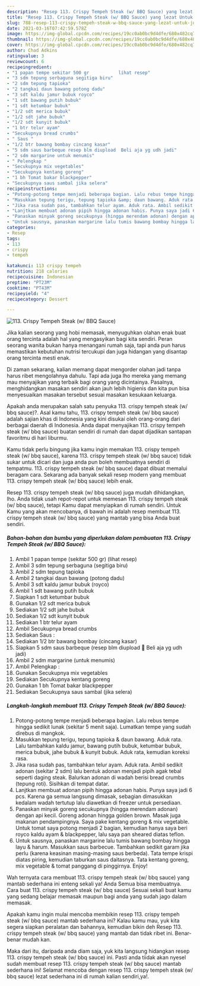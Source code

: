 ```yaml
---
description: "Resep 113. Crispy Tempeh Steak (w/ BBQ Sauce) yang lezat Untuk Jualan"
title: "Resep 113. Crispy Tempeh Steak (w/ BBQ Sauce) yang lezat Untuk Jualan"
slug: 788-resep-113-crispy-tempeh-steak-w-bbq-sauce-yang-lezat-untuk-jualan
date: 2021-03-16T07:42:59.578Z
image: https://img-global.cpcdn.com/recipes/19cc0ab0bc9d4dfe/680x482cq70/113-crispy-tempeh-steak-w-bbq-sauce-foto-resep-utama.jpg
thumbnail: https://img-global.cpcdn.com/recipes/19cc0ab0bc9d4dfe/680x482cq70/113-crispy-tempeh-steak-w-bbq-sauce-foto-resep-utama.jpg
cover: https://img-global.cpcdn.com/recipes/19cc0ab0bc9d4dfe/680x482cq70/113-crispy-tempeh-steak-w-bbq-sauce-foto-resep-utama.jpg
author: Chad Adkins
ratingvalue: 3
reviewcount: 6
recipeingredient:
- "1 papan tempe sekitar 500 gr           lihat resep"
- "3 sdm tepung serbaguna segitiga biru"
- "2 sdm tepung tapioka"
- "2 tangkai daun bawang potong dadu"
- "3 sdt kaldu jamur bubuk royco"
- "1 sdt bawang putih bubuk"
- "1 sdt ketumbar bubuk"
- "1/2 sdt merica bubuk"
- "1/2 sdt jahe bubuk"
- "1/2 sdt kunyit bubuk"
- "1 btr telur ayam"
- "Secukupnya bread crumbs"
- " Saus "
- "1/2 btr bawang bombay cincang kasar"
- "5 sdm saus barbeque resep blm diupload  Beli aja yg udh jadi"
- "2 sdm margarine untuk menumis"
- " Pelengkap "
- "Secukupnya mix vegetables"
- "Secukupnya kentang goreng"
- "1 bh Tomat bakar blackpepper"
- "Secukupnya saus sambal jika selera"
recipeinstructions:
- "Potong-potong tempe menjadi beberapa bagian. Lalu rebus tempe hingga sedikit lunak (sekitar 5 menit saja). Lumatkan tempe yang sudah direbus di mangkok."
- "Masukkan tepung terigu, tepung tapioka &amp; daun bawang. Aduk rata. Lalu tambahkan kaldu jamur, bawang putih bubuk, ketumbar bubuk, merica bubuk, jahe bubuk &amp; kunyit bubuk. Aduk rata, kemudian koreksi rasa."
- "Jika rasa sudah pas, tambahkan telur ayam. Aduk rata. Ambil sedikit adonan (sekitar 2 sdm) lalu bentuk adonan menjadi pipih agak tebal seperti daging steak. Balurkan adonan di wadah berisi bread crumbs (tepung roti). Sisihkan di tempat datar."
- "Lanjtkan membuat adonan pipih hingga adonan habis. Punya saya jadi 6 pcs. Karena ga semua langsung dimasak, sebagian dimasukkan kedalam wadah tertutup lalu diawetkan di freezer untuk persediaan."
- "Panaskan minyak goreng secukupnya (hingga merendam adonan) dengan api kecil. Goreng adonan hingga golden brown. Masak juga makanan pendampingnya. Saya pake kentang goreng &amp; mix vegetable. Untuk tomat saya potong menjadi 2 bagian, kemudian hanya saya beri royco kaldu ayam &amp; blackpepper, lalu saya pan sheared diatas teflon."
- "Untuk sausnya, panaskan margarine lalu tumis bawang bombay hingga layu &amp; harum. Masukkan saus barbecue. Tambahkan sedikit garam jika perlu (karena keasinan masing-masing saus berbeda). Tata tempe krispi diatas piring, kemudian taburkan saus daitasnya. Tata kentang goreng, mix vegetable &amp; tomat panggang di pinggirnya. Enjoy!"
categories:
- Resep
tags:
- 113
- crispy
- tempeh

katakunci: 113 crispy tempeh 
nutrition: 218 calories
recipecuisine: Indonesian
preptime: "PT23M"
cooktime: "PT43M"
recipeyield: "4"
recipecategory: Dessert

---
```



![113. Crispy Tempeh Steak (w/ BBQ Sauce)](https://img-global.cpcdn.com/recipes/19cc0ab0bc9d4dfe/680x482cq70/113-crispy-tempeh-steak-w-bbq-sauce-foto-resep-utama.jpg)

Jika kalian seorang yang hobi memasak, menyuguhkan olahan enak buat orang tercinta adalah hal yang mengasyikan bagi kita sendiri. Peran seorang  wanita bukan hanya menangani rumah saja, tapi anda pun harus memastikan kebutuhan nutrisi tercukupi dan juga hidangan yang disantap orang tercinta mesti enak.

Di zaman  sekarang, kalian memang dapat mengorder olahan jadi tanpa harus ribet mengolahnya dahulu. Tapi ada juga lho mereka yang memang mau menyajikan yang terbaik bagi orang yang dicintainya. Pasalnya, menghidangkan masakan sendiri akan jauh lebih higienis dan kita pun bisa menyesuaikan masakan tersebut sesuai masakan kesukaan keluarga. 



Apakah anda merupakan salah satu penyuka 113. crispy tempeh steak (w/ bbq sauce)?. Asal kamu tahu, 113. crispy tempeh steak (w/ bbq sauce) adalah sajian khas di Indonesia yang kini disukai oleh orang-orang dari berbagai daerah di Indonesia. Anda dapat menyajikan 113. crispy tempeh steak (w/ bbq sauce) buatan sendiri di rumah dan dapat dijadikan santapan favoritmu di hari liburmu.

Kamu tidak perlu bingung jika kamu ingin memakan 113. crispy tempeh steak (w/ bbq sauce), karena 113. crispy tempeh steak (w/ bbq sauce) tidak sukar untuk dicari dan juga anda pun boleh membuatnya sendiri di tempatmu. 113. crispy tempeh steak (w/ bbq sauce) dapat dibuat memalui beragam cara. Sekarang ada banyak sekali resep modern yang membuat 113. crispy tempeh steak (w/ bbq sauce) lebih enak.

Resep 113. crispy tempeh steak (w/ bbq sauce) juga mudah dihidangkan, lho. Anda tidak usah repot-repot untuk memesan 113. crispy tempeh steak (w/ bbq sauce), tetapi Kamu dapat menyiapkan di rumah sendiri. Untuk Kamu yang akan mencobanya, di bawah ini adalah resep membuat 113. crispy tempeh steak (w/ bbq sauce) yang mantab yang bisa Anda buat sendiri.

<!--inarticleads1-->

##### Bahan-bahan dan bumbu yang diperlukan dalam pembuatan 113. Crispy Tempeh Steak (w/ BBQ Sauce):

1. Ambil 1 papan tempe (sekitar 500 gr)           (lihat resep)
1. Ambil 3 sdm tepung serbaguna (segitiga biru)
1. Ambil 2 sdm tepung tapioka
1. Ambil 2 tangkai daun bawang (potong dadu)
1. Ambil 3 sdt kaldu jamur bubuk (royco)
1. Ambil 1 sdt bawang putih bubuk
1. Siapkan 1 sdt ketumbar bubuk
1. Gunakan 1/2 sdt merica bubuk
1. Sediakan 1/2 sdt jahe bubuk
1. Sediakan 1/2 sdt kunyit bubuk
1. Sediakan 1 btr telur ayam
1. Ambil Secukupnya bread crumbs
1. Sediakan  Saus :
1. Sediakan 1/2 btr bawang bombay (cincang kasar)
1. Siapkan 5 sdm saus barbeque (resep blm diupload 😬 Beli aja yg udh jadi)
1. Ambil 2 sdm margarine (untuk menumis)
1. Ambil  Pelengkap :
1. Gunakan Secukupnya mix vegetables
1. Sediakan Secukupnya kentang goreng
1. Gunakan 1 bh Tomat bakar blackpepper
1. Sediakan Secukupnya saus sambal (jika selera)




<!--inarticleads2-->

##### Langkah-langkah membuat 113. Crispy Tempeh Steak (w/ BBQ Sauce):

1. Potong-potong tempe menjadi beberapa bagian. Lalu rebus tempe hingga sedikit lunak (sekitar 5 menit saja). Lumatkan tempe yang sudah direbus di mangkok.
1. Masukkan tepung terigu, tepung tapioka &amp; daun bawang. Aduk rata. Lalu tambahkan kaldu jamur, bawang putih bubuk, ketumbar bubuk, merica bubuk, jahe bubuk &amp; kunyit bubuk. Aduk rata, kemudian koreksi rasa.
1. Jika rasa sudah pas, tambahkan telur ayam. Aduk rata. Ambil sedikit adonan (sekitar 2 sdm) lalu bentuk adonan menjadi pipih agak tebal seperti daging steak. Balurkan adonan di wadah berisi bread crumbs (tepung roti). Sisihkan di tempat datar.
1. Lanjtkan membuat adonan pipih hingga adonan habis. Punya saya jadi 6 pcs. Karena ga semua langsung dimasak, sebagian dimasukkan kedalam wadah tertutup lalu diawetkan di freezer untuk persediaan.
1. Panaskan minyak goreng secukupnya (hingga merendam adonan) dengan api kecil. Goreng adonan hingga golden brown. Masak juga makanan pendampingnya. Saya pake kentang goreng &amp; mix vegetable. Untuk tomat saya potong menjadi 2 bagian, kemudian hanya saya beri royco kaldu ayam &amp; blackpepper, lalu saya pan sheared diatas teflon.
1. Untuk sausnya, panaskan margarine lalu tumis bawang bombay hingga layu &amp; harum. Masukkan saus barbecue. Tambahkan sedikit garam jika perlu (karena keasinan masing-masing saus berbeda). Tata tempe krispi diatas piring, kemudian taburkan saus daitasnya. Tata kentang goreng, mix vegetable &amp; tomat panggang di pinggirnya. Enjoy!




Wah ternyata cara membuat 113. crispy tempeh steak (w/ bbq sauce) yang mantab sederhana ini enteng sekali ya! Anda Semua bisa membuatnya. Cara buat 113. crispy tempeh steak (w/ bbq sauce) Sesuai sekali buat kamu yang sedang belajar memasak maupun bagi anda yang sudah jago dalam memasak.

Apakah kamu ingin mulai mencoba membikin resep 113. crispy tempeh steak (w/ bbq sauce) mantab sederhana ini? Kalau kamu mau, yuk kita segera siapkan peralatan dan bahannya, kemudian bikin deh Resep 113. crispy tempeh steak (w/ bbq sauce) yang mantab dan tidak ribet ini. Benar-benar mudah kan. 

Maka dari itu, daripada anda diam saja, yuk kita langsung hidangkan resep 113. crispy tempeh steak (w/ bbq sauce) ini. Pasti anda tiidak akan nyesel sudah membuat resep 113. crispy tempeh steak (w/ bbq sauce) mantab sederhana ini! Selamat mencoba dengan resep 113. crispy tempeh steak (w/ bbq sauce) lezat sederhana ini di rumah kalian sendiri,ya!.

